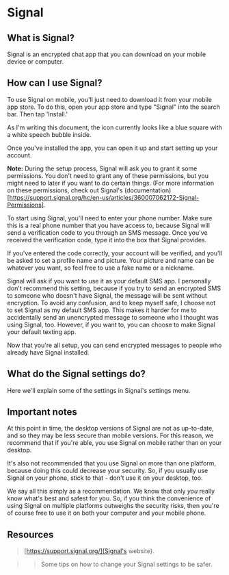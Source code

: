 [//]: # (Signal README.md)

# Signal

## What is Signal?

Signal is an encrypted chat app that you can download on your mobile device or computer.

## How can I use Signal?

To use Signal on mobile, you'll just need to download it from your mobile app store. To do this, open your app store and type "Signal" into the search bar. Then tap 'Install.' 

As I'm writing this document, the icon currently looks like a blue square with a white speech bubble inside. 

Once you've installed the app, you can open it up and start setting up your account. 

__Note:__ During the setup process, Signal will ask you to grant it some permissions. You don't need to grant any of these permissions, but you might need to later if you want to do certain things. (For more information on these permissions, check out Signal's (documentation)[https://support.signal.org/hc/en-us/articles/360007062172-Signal-Permissions].

To start using Signal, you'll need to enter your phone number. Make sure this is a real phone number that you have access to, because Signal will send a verification code to you through an SMS message. Once you've received the verification code, type it into the box that Signal provides. 

If you've entered the code correctly, your account will be verified, and you'll be asked to set a profile name and picture. Your picture and name can be whatever you want, so feel free to use a fake name or a nickname.

Signal will ask if you want to use it as your default SMS app. I personally don't recommend this setting, because if you try to send an encrypted SMS to someone who doesn't have Signal, the message will be sent without encryption. To avoid any confusion, and to keep myself safe, I choose not to set Signal as my default SMS app. This makes it harder for me to accidentally send an unencrypted message to someone who I thought was using Signal, too. However, if you want to, you can choose to make Signal your default texting app. 

Now that you're all setup, you can send encrypted messages to people who already have Signal installed. 

## What do the Signal settings do? 

Here we'll explain some of the settings in Signal's settings menu.

## Important notes

At this point in time, the desktop versions of Signal are not as up-to-date, and so they may be less secure than mobile versions. For this reason, we recommend that if you're able, you use Signal on mobile rather than on your desktop.

It's also not recommended that you use Signal on more than one platform, because doing this could decrease your security. So, if you usually use Signal on your phone, stick to that - don't use it on your desktop, too. 

We say all this simply as a recommendation. We know that only _you_ really know what's best and safest for you. So, if you think the convenience of using Signal on multiple platforms outweighs the security risks, then you're of course free to use it on both your computer and your mobile phone. 

## Resources

> [https://support.signal.org/](Signal's website).

>> 

> 

>> Some tips on how to change your Signal settings to be safer. 

